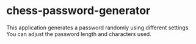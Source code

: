 # chess-password-generator
This application generates a password randomly using different settings. You can adjust the password length and characters used.
